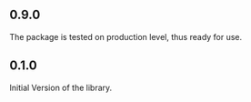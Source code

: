 ## 0.9.0

The package is tested on production level, thus ready for use.

## 0.1.0

Initial Version of the library.
